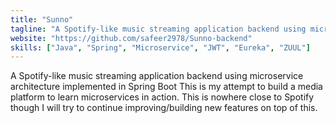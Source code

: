 ```yaml
---
title: "Sunno"
tagline: "A Spotify-like music streaming application backend using microservice architecture"
website: "https://github.com/safeer2978/Sunno-backend"
skills: ["Java", "Spring", "Microservice", "JWT", "Eureka", "ZUUL"]
---
```


A Spotify-like music streaming application backend using microservice architecture implemented in Spring Boot
This is my attempt to build a media platform to learn microservices in action. This is nowhere close to Spotify though I will try to continue improving/building new features on top of this.


